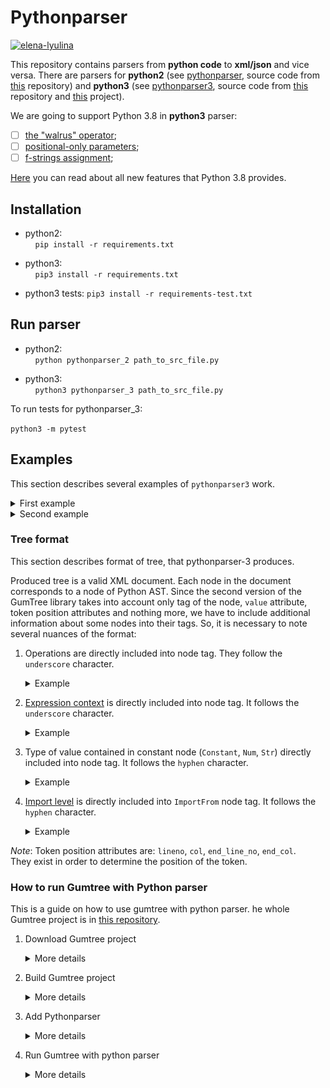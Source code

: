 # Pythonparser

[![elena-lyulina](https://circleci.com/gh/elena-lyulina/pythonparser/tree/master.svg?style=shield)](https://app.circleci.com/pipelines/github/elena-lyulina/pythonparser?branch=master)

This repository contains parsers from **python code** to **xml/json** and vice versa.
There are parsers for **python2** (see [pythonparser](src/main/python/pythonparser-2.py), source code from [this](https://github.com/GumTreeDiff/pythonparser) repository) and **python3** (see [pythonparser3](src/main/python/pythonparser-3.py), source code from [this](https://github.com/Varal7/pythonparser) repository  and [this](https://eth-sri.github.io/py150) project). 

We are going to support Python 3.8 in **python3** parser:
- [ ] [the "walrus" operator](https://docs.python.org/3/whatsnew/3.8.html#assignment-expressions);
- [ ] [positional-only parameters](https://docs.python.org/3/whatsnew/3.8.html#positional-only-parameters);
- [ ] [f-strings assignment](https://docs.python.org/3/whatsnew/3.8.html#f-strings-support-for-self-documenting-expressions-and-debugging);

[Here](https://docs.python.org/3/whatsnew/3.8.html) you can read about all new features that Python 3.8 provides.


## Installation
- python2:  
    `pip install -r requirements.txt`
  
- python3:  
    `pip3 install -r requirements.txt`  
- python3 tests:
    `pip3 install -r requirements-test.txt` 

## Run parser
- python2:  
    `python pythonparser_2 path_to_src_file.py`
  
- python3:  
    `python3 pythonparser_3 path_to_src_file.py`

To run tests for pythonparser_3:

`python3 -m pytest`


## Examples

This section describes several examples of `pythonparser3` work.

<details><summary>First example</summary>

<p>

``` python
a = 5
b = 16.5
print(a + b)
```

</p>

<p>

``` xml
<Module lineno="1" col="0" end_line_no="3" end_col="12">
	<Assign lineno="1" col="0" end_line_no="1" end_col="5">
		<Name_Store value="a" lineno="1" col="0" end_line_no="1" end_col="1">
		</Name_Store>
		<Constant-int value="5" lineno="1" col="4" end_line_no="1" end_col="5">
		</Constant-int>
	</Assign>
	<Assign lineno="2" col="0" end_line_no="2" end_col="8">
		<Name_Store value="b" lineno="2" col="0" end_line_no="2" end_col="1">
		</Name_Store>
		<Constant-float value="16.5" lineno="2" col="4" end_line_no="2" end_col="8">
		</Constant-float>
	</Assign>
	<Expr lineno="3" col="0" end_line_no="3" end_col="12">
		<Call lineno="3" col="0" end_line_no="3" end_col="12">
			<Name_Load value="print" lineno="3" col="0" end_line_no="3" end_col="5">
			</Name_Load>
			<BinOp_Add lineno="3" col="6" end_line_no="3" end_col="11">
				<Name_Load value="a" lineno="3" col="6" end_line_no="3" end_col="7">
				</Name_Load>
				<Name_Load value="b" lineno="3" col="10" end_line_no="3" end_col="11">
				</Name_Load>
			</BinOp_Add>
		</Call>
	</Expr>
</Module>
```

</p>

</details>

<details><summary>Second example</summary>

<p>

``` python
# Test example

from ast import NodeVisitor


class Example(NodeVisitor):
    def generic_visit(self, node):
        print(type(node).__name__)
        NodeVisitor.generic_visit(self, node)
```

</p>

<p>

``` xml
<Module lineno="1" col="0" end_line_no="9" end_col="45">
	<ImportFrom-0 value="ast" lineno="3" col="0" end_line_no="3" end_col="27">
		<alias value="NodeVisitor" lineno="3" col="0" end_line_no="3" end_col="4">
		</alias>
	</ImportFrom-0>
	<ClassDef value="Example" lineno="6" col="0" end_line_no="9" end_col="45">
		<bases lineno="6" col="0" end_line_no="9" end_col="45">
			<Name_Load value="NodeVisitor" lineno="6" col="14" end_line_no="6" end_col="25">
			</Name_Load>
		</bases>
		<keywords lineno="6" col="0" end_line_no="9" end_col="45">
		</keywords>
		<body lineno="6" col="0" end_line_no="9" end_col="45">
			<FunctionDef value="generic_visit" lineno="7" col="4" end_line_no="9" end_col="45">
				<arguments lineno="7" col="22" end_line_no="7" end_col="32">
					<posonlyargs lineno="7" col="22" end_line_no="7" end_col="32">
					</posonlyargs>
					<args lineno="7" col="22" end_line_no="7" end_col="32">
						<arg value="self" lineno="7" col="22" end_line_no="7" end_col="26">
						</arg>
						<arg value="node" lineno="7" col="28" end_line_no="7" end_col="32">
						</arg>
					</args>
					<kwonlyargs lineno="7" col="22" end_line_no="7" end_col="32">
					</kwonlyargs>
					<kw_defaults lineno="7" col="22" end_line_no="7" end_col="32">
					</kw_defaults>
					<defaults lineno="7" col="22" end_line_no="7" end_col="32">
					</defaults>
				</arguments>
				<body lineno="7" col="4" end_line_no="9" end_col="45">
					<Expr lineno="8" col="8" end_line_no="8" end_col="34">
						<Call lineno="8" col="8" end_line_no="8" end_col="34">
							<Name_Load value="print" lineno="8" col="8" end_line_no="8" end_col="13">
							</Name_Load>
							<Attribute_Load lineno="8" col="14" end_line_no="8" end_col="33">
								<Call lineno="8" col="14" end_line_no="8" end_col="24">
									<Name_Load value="type" lineno="8" col="14" end_line_no="8" end_col="18">
									</Name_Load>
									<Name_Load value="node" lineno="8" col="19" end_line_no="8" end_col="23">
									</Name_Load>
								</Call>
								<attr value="__name__" lineno="8" col="14" end_line_no="8" end_col="33">
								</attr>
							</Attribute_Load>
						</Call>
					</Expr>
					<Expr lineno="9" col="8" end_line_no="9" end_col="45">
						<Call lineno="9" col="8" end_line_no="9" end_col="45">
							<Attribute_Load lineno="9" col="8" end_line_no="9" end_col="33">
								<Name_Load value="NodeVisitor" lineno="9" col="8" end_line_no="9" end_col="19">
								</Name_Load>
								<attr value="generic_visit" lineno="9" col="8" end_line_no="9" end_col="33">
								</attr>
							</Attribute_Load>
							<Name_Load value="self" lineno="9" col="34" end_line_no="9" end_col="38">
							</Name_Load>
							<Name_Load value="node" lineno="9" col="40" end_line_no="9" end_col="44">
							</Name_Load>
						</Call>
					</Expr>
				</body>
				<decorator_list lineno="7" col="4" end_line_no="9" end_col="45">
				</decorator_list>
			</FunctionDef>
		</body>
		<decorator_list lineno="6" col="0" end_line_no="9" end_col="45">
		</decorator_list>
	</ClassDef>
</Module>
```

</p>

</details>

### Tree format

This section describes format of tree, that pythonparser-3 produces.  

Produced tree is a valid XML document. Each node in the document corresponds to a node
of Python AST.
Since the second version of the GumTree library takes into account only tag of the node, 
`value` attribute, token position attributes and nothing more, we have to include 
additional information about some nodes into their tags.
So, it is necessary to note several nuances of the format:  
1. Operations are directly included into node tag. They follow the `underscore` character.

    <details><summary>Example</summary>

    Node with `BinOp_Add` tag is `BinOp` (binary operation) node
    and operation of that node is addition.

    </details>
2. [Expression context](https://greentreesnakes.readthedocs.io/en/latest/nodes.html#Load) 
is directly included into node tag. It follows the `underscore` character.
 
    <details><summary>Example</summary>
    
    <p>

    Node with `Name_Load` tag is `Name` node
    and the context of that `Name` is `Load`, which means that we "load" or "read" the
    content holden by `Name` node
    
    </p>
    
    </details>
3. Type of value contained in constant node (`Constant`, `Num`, `Str`) directly included into node tag.
   It follows the `hyphen` character. 
 
   <details><summary>Example</summary>
	
   <p>

   Node with `Constant-float` tag is `Constant` node
   and the value contained in it has the `float` type.
   
   </p>
    
   </details>

4. [Import level](https://greentreesnakes.readthedocs.io/en/latest/nodes.html#ImportFrom) is directly included 
into `ImportFrom` node tag. It follows the `hyphen` character. 
   <details><summary>Example</summary>
	
   <p>

   Node with `ImportFrom-3` tag is `ImportFrom` node
   and import level is 3.
   
   </p>
    
   </details>
  
*Note*: Token position attributes are: `lineno`, `col`, `end_line_no`, `end_col`.  
 They exist in order to determine the position of the token.

### How to run Gumtree with Python parser

This is a guide on how to use gumtree with python parser.
he whole Gumtree project is in [this repository](https://github.com/GumTreeDiff/gumtree).

1. Download Gumtree project

   <details><summary>More details</summary>
	
   <p>

   The stable version of this project is located [here](https://github.com/GumTreeDiff/gumtree/releases/tag/v2.1.2). 
   It is `v2.1.2` version, you should download source code. Do not 
   clone the repository, because it will give you an unstable version.
   
   </p>
    
   </details>
   
2. Build Gumtree project

   <details><summary>More details</summary>
	
   <p>

   After you downloaded and extracted the archive, open it as a new IDEA project. While you are in the root, 
   open the IDEA terminal (console), and build this project by 
   running `./gradlew build -x test` for UNIX systems and `gradlew.bat build -x test` on Windows 
   (it can have some troubles with Windows, see an issue [here](https://github.com/GumTreeDiff/gumtree/issues/72)).
   
   </p>
   
   <p>

   To check if this step is done - in the `/dist` directory new folder `build` should appear. 
   To get the runnable bash-script you should extract the archive `gumtree-2.1.2.zip` in the 
   `build/distributions/`. Do it manually and put all the files in the same directory. 
   Create two files, you want to compare as a test. Your final view should be like this:
   
   </p>
   
   <p>
   
   <img src="./readme-img/gumtree-structure.png" width="300">
   
   </p>
   
   <p>
   
   Now you can check if this bash script works: 
   run `./gumtree` command in the terminal with no parameters. If you receive the same message everything is fine so far.
   
   </p>
   
   <p>
   
   <img src="./readme-img/gumtree-message.png" width="300">
   
   </p>
    
   </details>
   
3. Add Pythonparser

   <details><summary>More details</summary>
   
   <p>
   
   Originally pythonparser came from [this](https://github.com/GumTreeDiff/pythonparser) repository. 
   But it was modified by us and now you can take it in the current repository.
   
   </p>
   
   <p>
   
   - Firstly, download `requirements.txt` from the repository [here](./requirements.txt) and put it in the root of your 
   _gumtree project_. Install all requirements by running `pip3 install -r requirements.txt` in the IDEA terminal.
   
   </p>
   
   <p>
   
   - Secondly, take the [pythonparser_3.py](./src/main/python/pythonparser/pythonparser_3.py) 
   and place it into the `/tmp` directory on your laptop. Rename file into `"pythonparser"`. 
   Without any extinctions like `".py"`. The type of this file should be "Python 3 script (text/x-python3)" 
   and exactly like this. If it is different check the header of the file. First line should be `"#!/usr/bin/env python3"`. 
   Make this file executable, by running `chmod +x /pathToYourFile/pythonparser`.
   
   </p>
   
   <p>
   
   - Now, add the `/tmp` directory to the `gumtree project PATH`. If you want to do it temporarily (before reboot) 
   then in the gumtree project in `/dist/build/distributions/gumtree-2.1.2/bin` directory open terminal and 
   insert: `export PATH=$PATH:/tmp`. This command temporary (before reboot) adds `/tmp` to the list of directories, 
   where your project will check for the parser file. You can check if it is added to the PATH, by using echo `$PATH`. 
   
   </p>
   
   </details>
   
4. Run Gumtree with python parser

   <details><summary>More details</summary>
   
   <p>
   
   Now everything is done and you can run your project, using `./gumtree diff file1.py file2.py`.
   
   </p>
   
   </details>